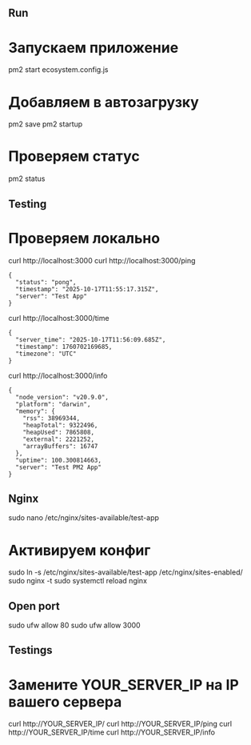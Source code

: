 ## Run 

# Запускаем приложение
pm2 start ecosystem.config.js

# Добавляем в автозагрузку
pm2 save
pm2 startup

# Проверяем статус
pm2 status


## Testing 

# Проверяем локально
curl http://localhost:3000
curl http://localhost:3000/ping

```
{
  "status": "pong",
  "timestamp": "2025-10-17T11:55:17.315Z",
  "server": "Test App"
}
```
curl http://localhost:3000/time

```
{
  "server_time": "2025-10-17T11:56:09.685Z",
  "timestamp": 1760702169685,
  "timezone": "UTC"
}
```

curl http://localhost:3000/info

```
{
  "node_version": "v20.9.0",
  "platform": "darwin",
  "memory": {
    "rss": 38969344,
    "heapTotal": 9322496,
    "heapUsed": 7865808,
    "external": 2221252,
    "arrayBuffers": 16747
  },
  "uptime": 100.300814663,
  "server": "Test PM2 App"
}
```


## Nginx

sudo nano /etc/nginx/sites-available/test-app


# Активируем конфиг
sudo ln -s /etc/nginx/sites-available/test-app /etc/nginx/sites-enabled/
sudo nginx -t
sudo systemctl reload nginx


## Open port 

sudo ufw allow 80
sudo ufw allow 3000


## Testings 

# Замените YOUR_SERVER_IP на IP вашего сервера
curl http://YOUR_SERVER_IP/
curl http://YOUR_SERVER_IP/ping
curl http://YOUR_SERVER_IP/time
curl http://YOUR_SERVER_IP/info


